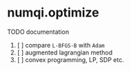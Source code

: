 # numqi.optimize

TODO documentation

1. [ ] compare `L-BFGS-B` with `Adam`
2. [ ] augmented lagrangian method
3. [ ] convex programming, LP, SDP etc.
